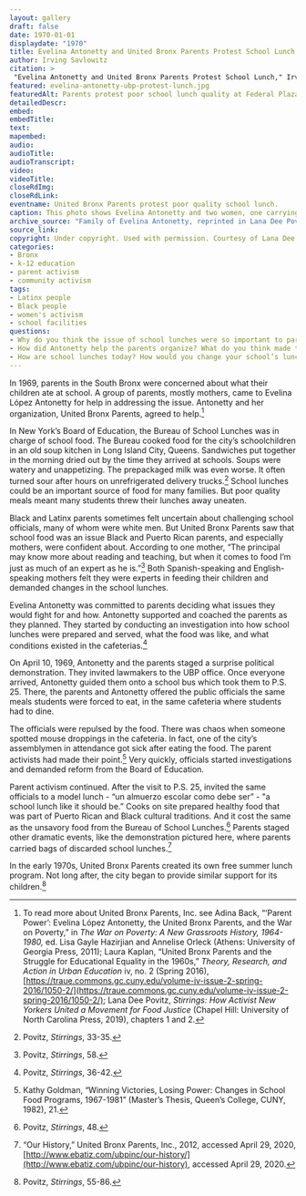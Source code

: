 ```yaml
--- 
layout: gallery
draft: false
date: 1970-01-01
displaydate: "1970"
title: Evelina Antonetty and United Bronx Parents Protest School Lunch
author: Irving Savlowitz
citation: >
 "Evelina Antonetty and United Bronx Parents Protest School Lunch," Irving Savlowitz, in New York City Civil Rights History Project, Accessed: [Month Day, Year], https://nyccivilrightshistory.org/gallery/evelina-antonetty-ubp-protest-lunch.
featured: evelina-antonetty-ubp-protest-lunch.jpg
featuredAlt: Parents protest poor school lunch quality at Federal Plaza in Manhattan. One woman carries a child and other parents carry garbage bags of food.
detailedDescr: 
embed: 
embedTitle: 
text: 
mapembed: 
audio: 
audioTitle: 
audioTranscript: 
video: 
videoTitle: 
closeRdImg: 
closeRdLink: 
eventname: United Bronx Parents protest poor quality school lunch. 
caption: This photo shows Evelina Antonetty and two women, one carrying a child, walking across Federal Plaza in Manhattan and holding large plastic bags of food.
archive_source: "Family of Evelina Antonetty, reprinted in Lana Dee Povitz, *Stirrings: How Activist New Yorkers Ignited a Movement for Food Justice* (Chicago: University of Chicago Press, 2019)."
source_link: 
copyright: Under copyright. Used with permission. Courtesy of Lana Dee Povitz.
categories: 
- Bronx
- k-12 education
- parent activism
- community activism
tags: 
- Latinx people
- Black people
- women's activism 
- school facilities
questions: 
- Why do you think the issue of school lunches were so important to parents in the South Bronx?
- How did Antonetty help the parents organize? What do you think made them effective?
- How are school lunches today? How would you change your school’s lunch program?
--- 
```


In 1969, parents in the South Bronx were concerned about what their children ate at school. A group of parents, mostly mothers, came to Evelina López Antonetty for help in addressing the issue. Antonetty and her organization, United Bronx Parents, agreed to help.[^1]

In New York’s Board of Education, the Bureau of School Lunches was in charge of school food. The Bureau cooked food for the city’s schoolchildren in an old soup kitchen in Long Island City, Queens. Sandwiches put together in the morning dried out by the time they arrived at schools. Soups were watery and unappetizing. The prepackaged milk was even worse. It often turned sour after hours on unrefrigerated delivery trucks.[^2] School lunches could be an important source of food for many families. But poor quality meals meant many students threw their lunches away uneaten.

Black and Latinx parents sometimes felt uncertain about challenging school officials, many of whom were white men. But United Bronx Parents saw that school food was an issue Black and Puerto Rican parents, and especially mothers, were confident about. According to one mother, “The principal may know more about reading and teaching, but when it comes to food I’m just as much of an expert as he is.”[^3] Both Spanish-speaking and English-speaking mothers felt they were experts in feeding their children and demanded changes in the school lunches.

Evelina Antonetty was committed to parents deciding what issues they would fight for and how.   Antonetty supported and coached the parents as they planned. They started by conducting an investigation into how school lunches were prepared and served, what the food was like, and what conditions existed in the cafeterias.[^4]

On April 10, 1969, Antonetty and the parents staged a surprise political demonstration. They invited lawmakers to the UBP office. Once everyone arrived, Antonetty guided them onto a school bus which took them to P.S. 25. There, the parents and Antonetty offered the public officials the same meals students were forced to eat, in the same cafeteria where students had to dine.

The officials were repulsed by the food. There was chaos when someone spotted mouse droppings in the cafeteria. In fact, one of the city’s assemblymen in attendance got sick after eating the food. The parent activists had made their point.[^5] Very quickly, officials started investigations and demanded reform from the Board of Education.

Parent activism continued. After the visit to P.S. 25, invited the same officials to a model lunch - “un almuerzo escolar como debe ser” - "a school lunch like it should be.” Cooks on site prepared healthy food that was part of Puerto Rican and Black cultural traditions. And it cost the same as the unsavory food from the Bureau of School Lunches.[^8] Parents staged other dramatic events, like the demonstration pictured here, where parents carried bags of discarded school lunches.[^9]

In the early 1970s, United Bronx Parents created its own free summer lunch program. Not long after, the city began to provide similar support for its children.[^10]

[^1]: To read more about United Bronx Parents, Inc. see Adina Back, “‘Parent Power’: Evelina López Antonetty, the United Bronx Parents, and the War on Poverty,” in *The War on Poverty: A New Grassroots History, 1964-1980,* ed. Lisa Gayle Hazirjian and Annelise Orleck (Athens: University of Georgia Press, 2011); Laura Kaplan, “United Bronx Parents and the Struggle for Educational Equality in the 1960s,” *Theory, Research, and Action in Urban Education* iv, no. 2 (Spring 2016), [https://traue.commons.gc.cuny.edu/volume-iv-issue-2-spring-2016/1050-2/](https://traue.commons.gc.cuny.edu/volume-iv-issue-2-spring-2016/1050-2/); Lana Dee Povitz, *Stirrings: How Activist New Yorkers United a Movement for Food Justice* (Chapel Hill: University of North Carolina Press, 2019), chapters 1 and 2.

[^2]: Povitz, *Stirrings*, 33-35.

[^3]: Povitz, *Stirrings*, 58.

[^4]: Povitz, *Stirrings*, 36-42.

[^5]: Kathy Goldman, “Winning Victories, Losing Power: Changes in School Food Programs, 1967-1981” (Master’s Thesis, Queen’s College, CUNY, 1982), 21.

[^6]: Goldman, “Winning Victories, Losing Power,” 21.

[^7]: Povitz, *Stirrings*, 40.

[^8]: Povitz, *Stirrings*, 48.

[^9]: “Our History,” United Bronx Parents, Inc., 2012, accessed April 29, 2020, [http://www.ebatiz.com/ubpinc/our-history/](http://www.ebatiz.com/ubpinc/our-history), accessed April 29, 2020.

[^10]: Povitz, *Stirrings*, 55-86.
